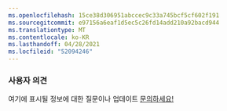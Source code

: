 ```yaml
---
ms.openlocfilehash: 15ce38d306951abccec9c33a745bcf5cf602f191
ms.sourcegitcommit: e97156a6eaf1d5ec5c26fd14add210a92bacd944
ms.translationtype: MT
ms.contentlocale: ko-KR
ms.lasthandoff: 04/28/2021
ms.locfileid: "52094246"
---
```

### <a name="feedback"></a>사용자 의견

여기에 표시될 정보에 대한 질문이나 업데이트 <a href="https://aka.ms/AppComplianceQuestions" target="_blank">문의하세요!</a>